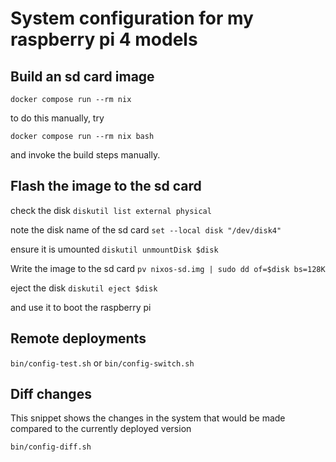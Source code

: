 # System configuration for my raspberry pi 4 models

## Build an sd card image

`docker compose run --rm nix`

to do this manually, try

`docker compose run --rm nix bash`

and invoke the build steps manually.

## Flash the image to the sd card

check the disk
`diskutil list external physical`

note the disk name of the sd card
`set --local disk "/dev/disk4"`

ensure it is umounted
`diskutil unmountDisk $disk`

Write the image to the sd card
`pv nixos-sd.img | sudo dd of=$disk bs=128K`

eject the disk
`diskutil eject $disk`

and use it to boot the raspberry pi

## Remote deployments

`bin/config-test.sh` or `bin/config-switch.sh`

## Diff changes

This snippet shows the changes in the system that would be made compared to the currently deployed version

`bin/config-diff.sh`
